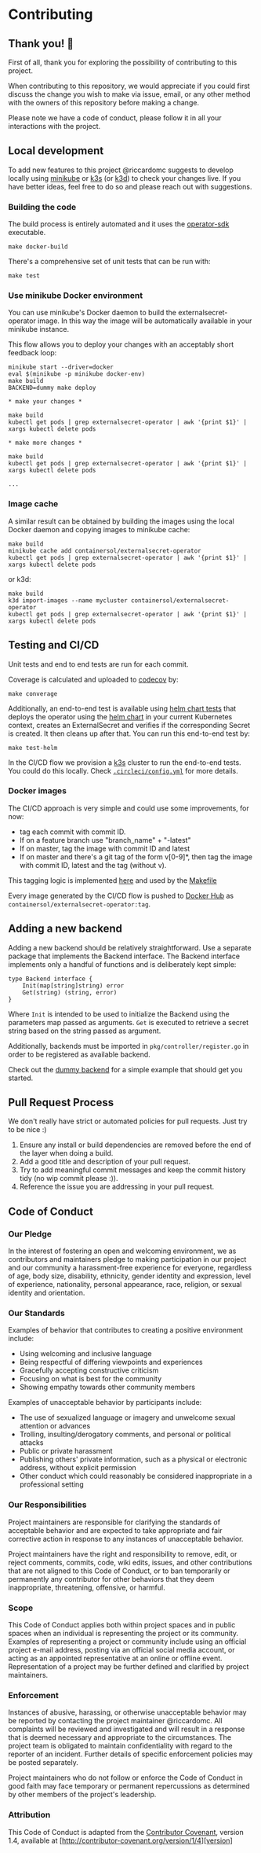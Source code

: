 # Contributing

## Thank you! :tada:
First of all, thank you for exploring the possibility of contributing to this project.

When contributing to this repository, we would appreciate if you could first discuss the
change you wish to make via issue, email, or any other method with the owners of this
repository before making a change. 

Please note we have a code of conduct, please follow it in all your interactions with the
project.

## Local development

To add new features to this project @riccardomc suggests to develop locally using
[minikube](https://kubernetes.io/docs/tasks/tools/install-minikube/) or
[k3s](https://k3s.io/) (or [k3d](https://github.com/rancher/k3d)) to check your changes
live. If you have better ideas, feel free to do so and please reach out with suggestions.

### Building the code

The build process is entirely automated and it uses the
[operator-sdk](https://github.com/operator-framework/operator-sdk) executable.

```
make docker-build
```

There's a comprehensive set of unit tests that can be run with:

```
make test
```

### Use minikube Docker environment

You can use minikube's Docker daemon to build the externalsecret-operator image. In this
way the image will be automatically available in your minikube instance.

This flow allows you to deploy your changes with an acceptably short feedback loop:
```
minikube start --driver=docker
eval $(minikube -p minikube docker-env)
make build
BACKEND=dummy make deploy

* make your changes *

make build
kubectl get pods | grep externalsecret-operator | awk '{print $1}' | xargs kubectl delete pods

* make more changes *

make build
kubectl get pods | grep externalsecret-operator | awk '{print $1}' | xargs kubectl delete pods

...
```

### Image cache

A similar result can be obtained by building the images using the local Docker daemon and
copying images to minikube cache:

```
make build
minikube cache add containersol/externalsecret-operator
kubectl get pods | grep externalsecret-operator | awk '{print $1}' | xargs kubectl delete pods
```

or k3d:
```
make build
k3d import-images --name mycluster containersol/externalsecret-operator
kubectl get pods | grep externalsecret-operator | awk '{print $1}' | xargs kubectl delete pods
```

## Testing and CI/CD

Unit tests and end to end tests are run for each commit.

Coverage is calculated and uploaded to [codecov](https://codecov.io/) by:

```
make converage
```

Additionally, an end-to-end test is available using [helm chart
tests](https://helm.sh/docs/topics/chart_tests/) that deploys the operator using the
[helm chart](./deployments/helm) in your current Kubernetes context, creates an
ExternalSecret and verifies if the corresponding Secret is created. It then cleans up
after that. You can run this end-to-end test by:

```
make test-helm
```

In the CI/CD flow we provision a [k3s](https://k3s.io/) cluster to run the end-to-end
tests. You could do this locally. Check [`.circleci/config.yml`](.circleci/config.yml)
for more details.

### Docker images

The CI/CD approach is very simple and could use some improvements, for now:

* tag each commit with commit ID.
* If on a feature branch use "branch_name" + "-latest"
* If on master, tag the image with commit ID and latest
* If on master and there's a git tag of the form v[0-9]*, then tag the image with commit ID, latest and the tag (without v).

This tagging logic is implemented [here](./build/scripts/determine_docker_tag.sh) and used by the [Makefile](./Makefile) 

Every image generated by the CI/CD flow is pushed to [Docker Hub](https://hub.docker.com/repository/docker/containersol/externalsecret-operator) as `containersol/externalsecret-operator:tag`.  

## Adding a new backend

Adding a new backend should be relatively straightforward. Use a separate package that
implements the Backend interface. The Backend interface implements only a handful of
functions and is deliberately kept simple:

```
type Backend interface {
	Init(map[string]string) error
	Get(string) (string, error)
}
```

Where `Init` is intended to be used to initialize the Backend using the parameters map
passed as arguments. `Get` is executed to retrieve a secret string based on the string
passed as argument.

Additionally, backends must be imported in `pkg/controller/register.go` in order to be
registered as available backend.

Check out the [dummy backend](./pkg/dummy/backend.go) for a simple example that should
get you started.

## Pull Request Process

We don't really have strict or automated policies for pull requests. Just try to be nice
:)

1. Ensure any install or build dependencies are removed before the end of the layer when doing a 
   build.
2. Add a good title and description of your pull request.
3. Try to add meaningful commit messages and keep the commit history tidy (no wip commit
   please :)).
4. Reference the issue you are addressing in your pull request.

## Code of Conduct

### Our Pledge

In the interest of fostering an open and welcoming environment, we as
contributors and maintainers pledge to making participation in our project and
our community a harassment-free experience for everyone, regardless of age, body
size, disability, ethnicity, gender identity and expression, level of experience,
nationality, personal appearance, race, religion, or sexual identity and
orientation.

### Our Standards

Examples of behavior that contributes to creating a positive environment
include:

* Using welcoming and inclusive language
* Being respectful of differing viewpoints and experiences
* Gracefully accepting constructive criticism
* Focusing on what is best for the community
* Showing empathy towards other community members

Examples of unacceptable behavior by participants include:

* The use of sexualized language or imagery and unwelcome sexual attention or
advances
* Trolling, insulting/derogatory comments, and personal or political attacks
* Public or private harassment
* Publishing others' private information, such as a physical or electronic
  address, without explicit permission
* Other conduct which could reasonably be considered inappropriate in a
  professional setting

### Our Responsibilities

Project maintainers are responsible for clarifying the standards of acceptable
behavior and are expected to take appropriate and fair corrective action in
response to any instances of unacceptable behavior.

Project maintainers have the right and responsibility to remove, edit, or
reject comments, commits, code, wiki edits, issues, and other contributions
that are not aligned to this Code of Conduct, or to ban temporarily or
permanently any contributor for other behaviors that they deem inappropriate,
threatening, offensive, or harmful.

### Scope

This Code of Conduct applies both within project spaces and in public spaces
when an individual is representing the project or its community. Examples of
representing a project or community include using an official project e-mail
address, posting via an official social media account, or acting as an appointed
representative at an online or offline event. Representation of a project may be
further defined and clarified by project maintainers.

### Enforcement

Instances of abusive, harassing, or otherwise unacceptable behavior may be reported by
contacting the project maintainer @riccardomc. All complaints
will be reviewed and investigated and will result in a response that is deemed necessary
and appropriate to the circumstances. The project team is obligated to maintain
confidentiality with regard to the reporter of an incident.  Further details of specific
enforcement policies may be posted separately.

Project maintainers who do not follow or enforce the Code of Conduct in good
faith may face temporary or permanent repercussions as determined by other
members of the project's leadership.

### Attribution

This Code of Conduct is adapted from the [Contributor Covenant][homepage], version 1.4,
available at [http://contributor-covenant.org/version/1/4][version]

[homepage]: http://contributor-covenant.org
[version]: http://contributor-covenant.org/version/1/4/
